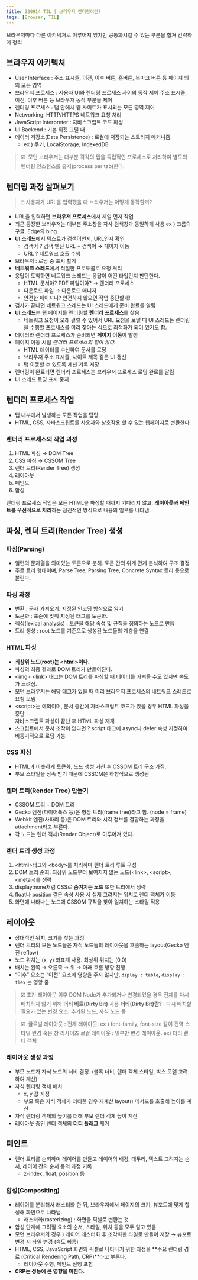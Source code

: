 ```yaml
---
title: 220914 TIL | 브라우저 렌더링이란?
tags: [Browser, TIL]
---
```


브라우저마다 다른 아키텍처로 이루어져 있지만 공통화시킬 수 있는 부분을 합쳐 간략하게 정리

## 브라우저 아키텍처

- User Interface : 주소 표시줄, 이전, 이후 버튼, 홈버튼, 북마크 버튼 등 페이지 외의 모든 영역
- 브라우저 프로세스 : 사용자 UI와 렌더링 프로세스 사이의 동작 제어 주소 표시줄, 이전, 이후 버튼 등 브라우저 동작 부분을 제어
- 렌더링 프로세스 : 탭 안에서 웹 사이트가 표시되는 모든 영역 제어
- Networking: HTTP/HTTPS 네트워크 요청 처리
- JavaScript Interpreter : 자바스크립트 코드 파싱
- UI Backend : 기본 위젯 그릴 때
- 데이터 저장소(Data Persistence) : 로컬에 저장되는 스토리지 메커니즘
  - ex ) 쿠키, LocalStorage, IndexedDB

> ☑️  모던 브라우저는 대부분 각각의 탭을 독립적인 프로세스로 처리하여 별도의 렌더링 인스턴스를 유지(process per tab)한다.

## 렌더링 과정 살펴보기

> 🖱️ 사용자가 URL을 입력했을 때 브라우저는 어떻게 동작할까?

- URL을 입력하면 **브라우저 프로세스**에서 제일 먼저 작업
- 최근 등장한 브라우저는 대부분 주소창을 자사 검색창과 동일하게 사용 ex ) 크롬의 구글, Edge의 bing
- **UI 스레드**에서 텍스트가 검색어인지, URL인지 확인
  - 검색어 ? 검색 엔진 URL + 검색어 → 페이지 이동
  - URL ? 네트워크 호출 수행
- 브라우저 : 로딩 중 표시 할게
- **네트워크 스레드**에서 적절한 프로토콜로 요청 처리
- 응답이 도착하면 네트워크 스레드는 응답이 어떤 타입인지 판단한다.
  - HTML 문서야? PDF 파일이야? → 렌더러 프로세스
  - 다운로드 파일 → 다운로드 매니저
  - 안전한 페이지니? 안전하지 않으면 작업 중단할게!
- 검사가 끝나면 네트워크 스레드는 UI 스레드에게 준비 완료를 알림
- **UI 스레드**는 웹 페이지를 렌더링할 **렌더러 프로세스**를 찾음
  - 네트워크 요청이 오래 걸릴 수 있어서 URL 요청을 보낼 때 UI 스레드는 렌더링을 수행할 프로세스를 미리 찾아는 식으로 최적화가 되어 있기도 함.
- 데이터와 렌더러 프로세스가 준비되면 **페이지 이동**이 발생
- 페이지 이동 시점 _렌더러 프로세스의 일이 많다._
  - HTML 데이터를 수신하여 문서를 로딩
  - 브라우저 주소 표시줄, 사이트 제목 같은 UI 갱신
  - 탭 이동할 수 있도록 세션 기록 저장
- 렌더링이 완료되면 렌더러 프로세스는 브라우저 프로세스 로딩 완료를 알림
- UI 스레드 로딩 표시 중지

## 렌더러 프로세스 작업

- 탭 내부에서 발생하는 모든 작업을 담당.
- HTML, CSS, 자바스크립트를 사용자와 상호작용 할 수 있는 웹페이지로 변환한다.

### 렌더러 프로세스의 작업 과정

1. HTML 파싱 → DOM Tree
2. CSS 파싱 → CSSOM Tree
3. 렌더 트리(Render Tree) 생성
4. 레이아웃
5. 페인트
6. 합성

렌더링 프로세스 작업은 모든 HTML을 파싱할 때까지 기다리지 않고, **레이아웃과 페인트를 우선적으로 처리**하는 점진적인 방식으로 내용의 일부를 나타냄.

## 파싱, 렌더 트리(Render Tree) 생성

### 파싱(Parsing)

- 일련의 문자열을 의미있는 토큰으로 분해. 토큰 간의 위계 관계 분석하여 구조 결정
- 주로 트리 형태이며, Parse Tree, Parsing Tree, Concrete Syntax 트리 등으로 불린다.

### 파싱 **과정**

- 변환 : 문자 가져오기. 지정된 인코딩 방식으로 읽기
- 토큰화 : 표준에 맞춰 지정된 태그를 토큰화.
- 렉싱(lexical analysis) : 토큰을 해당 속성 및 규칙을 정의하는 노드로 만듬
- 트리 생성 : root 노드를 기준으로 생성된 노드들의 계층을 연결

### HTML 파싱

- **최상위 노드(root)는 &lt;html>이다.**
- 파싱의 최종 결과로 DOM 트리가 만들어진다.
- &lt;img> &lt;link> 태그는 DOM 트리를 파싱할 때 데이터를 가져올 수도 있지만 속도가 느려짐.
- 모던 브라우저는 해당 태그가 있을 때 미리 브라우저 프로세스의 네트워크 스레드로 요청 보냄
- &lt;script>는 예외이며, 문서 중간에 자바스크립트 코드가 있을 경우 HTML 파싱을 중단.  
  자바스크립트 파싱이 끝난 후 HTML 파싱 재개
- 스크립트에서 문서 조작이 없다면 ? script 태그에 async나 defer 속성 지정하여 비동기적으로 로딩 가능

### CSS 파싱

- HTML과 비슷하게 토큰화, 노드 생성 거친 후 CSSOM 트리 구조 가짐.
- 부모 스타일을 상속 받기 때문에 CSSOM은 하향식으로 생성됨

### 렌더 트리(Render Tree) 만들기

- CSSOM 트리 + DOM 트리
- Gecko 엔진(파이어폭스 등)은 형상 트리(frame tree)라고 함. (node = frame)
- Webkit 엔진(사파리 등)은 DOM 트리와 시각 정보를 결합하는 과정을 attachment라고 부른다.
- 각 노드는 렌더 객체(Render Object)로 이루어져 있다.

### 렌더 트리 생성 과정

1. &lt;html>태그와 &lt;body>를 처리하며 렌더 트리 루트 구성
2. DOM 트리 순회. 최상위 노드부터 보여지지 않는 노드(&lt;link>, &lt;script>, &lt;meta>)를 생략
3. display:none처럼 CSS로 **숨겨지는 노드** 또한 트리에서 생략
4. float나 position 같은 속성 사용 시 실제 그려지는 위치로 렌더 객체가 이동
5. 화면에 나타나는 노드에 CSSOM 규칙을 찾아 일치하는 스타일 적용

## 레이아웃

- 상대적인 위치, 크기를 찾는 과정
- 렌더 트리의 모든 노드들은 자식 노드들의 레이아웃을 호출하는 layout(Gecko 엔진 reflow)
- 노드 위치는 (x, y) 좌표계 사용. 최상위 위치는 (0,0)
- 배치는 왼쪽 → 오른쪽 → 위 → 아래 흐름 방향 진행
- “이후” 요소는 “이전" 요소에 영향을 주지 않지만, `diplay : table`, `display : flex` 는 영향 줌

> ☑️ 초기 레이아웃 이후 DOM Node가 추가되거나 변경되었을 경우
> 전체를 다시 배치하지 않기 위해 **더티 비트(Dirty Bit)** 사용
> **더티(Dirty Bit)란?** : 다시 배치할 필요가 있는 변경 요소, 추가된 노드, 자식 노드 등

> ☑️  글로벌 레이아웃 : 전체 레이아웃. ex ) font-family, font-size 같이 전역 스타일 변경 혹은 창 리사이즈
> 로컬 레이아웃 : 일부만 변경 레이아웃. ex) 더티 렌더 객체

### 레이아웃 생성 과정

- 부모 노드가 자식 노드의 너비 결정. (블록 너비, 렌더 객체 스타일, 박스 모델 고려하여 계산)
- 자식 렌더링 객체 배치
  - x, y 값 지정
  - 부모 혹은 자식 객체가 더티한 경우 재계산 layout() 메서드를 호출해 높이를 계산
- 자식 렌더링 객체의 높이를 더해 부모 렌더 객체 높이 계산
- 레이아웃 중인 렌더 객체의 **더티 플래그** 제거

## 페인트

- 렌더 트리를 순회하며 레이어를 만들고 레이어의 배경, 테두리, 텍스트 그려지는 순서, 레이어 간의 순서 등의 과정 기록
  - z-index, float, position 등

### 합성(Compositing)

- 레이어를 분리해서 래스터화 한 뒤, 브라우저에서 페이지의 크기, 뷰포트에 맞게 합성해 화면으로 나타냄.
  - 래스터화(rasterizing) : 화면을 픽셀로 변환는 것
- 합성 단계에 그려질 요소의 순서, 스타일, 위치 등을 모두 알고 있음
- 모던 브라우저의 경우 ) 레이어 래스터화 후 조각화한 타일로 만들어 저장 → 뷰포트 변경 시 타일 변경 (속도 빠름)
- HTML, CSS, JavaScript 화면의 픽셀로 나타나기 위한 과정을 **주요 렌더링 경로 (Critical Rendering Path, CRP)**라고 부른다.
  - 레이아웃 수행, 페인트 진행 포함
- **CRP는 성능에 큰 영향을 미친다.**